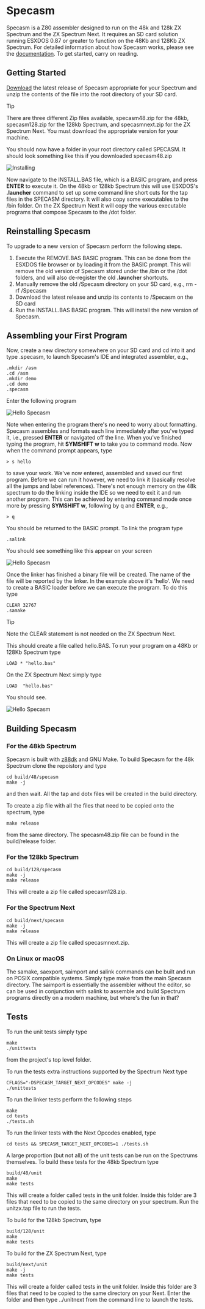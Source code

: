 # Specasm

Specasm is a Z80 assembler designed to run on the 48k and 128k ZX Spectrum and the ZX Spectrum Next.  It requires an SD card solution running ESXDOS 0.87 or greater to function on the 48Kb and 128Kb ZX Spectrum.  For detailed information about how Specasm works, please see the [documentation](https://github.com/markdryan/specasm/blob/master/docs/specasm.md).  To get started, carry on reading.

## Getting Started

[Download](https://github.com/markdryan/specasm/releases) the latest release of Specasm appropriate for your Spectrum and unzip the contents of the file into the root directory of your SD card.

> [!TIP]
> There are three different Zip files available, specasm48.zip for the 48kb, specasm128.zip for the 128kb Spectrum, and specasmnext.zip for the ZX Spectrum Next.  You must download the appropriate version for your machine.

You should now have a folder in your root directory called SPECASM.  It should look something like this if you downloaded specasm48.zip

![Installing](/docs/install.png)

Now navigate to the INSTALL.BAS file, which is a BASIC program, and press **ENTER** to execute it.  On the 48kb or 128kb Spectrum this will use ESXDOS's **.launcher** command to set up some command line short cuts for the tap files in the SPECASM directory.  It will also copy some executables to the /bin folder.  On the ZX Spectrum Next it will copy the various executable programs that compose Specasm to the /dot folder.

## Reinstalling Specasm

To upgrade to a new version of Specasm perform the following steps.

1. Execute the REMOVE.BAS BASIC program.  This can be done from the ESXDOS file browser or by loading it from the BASIC prompt.  This will remove the old version of Specasm stored under the /bin or the /dot folders, and will also de-register the old **.launcher** shortcuts.
2. Manually remove the old /Specasm directory on your SD card, e.g., rm -rf /Specasm
3. Download the latest release and unzip its contents to /Specasm on the SD card
4. Run the INSTALL.BAS BASIC program.  This will install the new version of Specasm.

## Assembling your First Program

Now, create a new directory somewhere on your SD card and cd into it and type .specasm, to launch Specasm's IDE and integrated assembler, e.g.,


```
.mkdir /asm
.cd /asm
.mkdir demo
.cd demo
.specasm
```

Enter the following program

![Hello Specasm](/docs/specasm.png)

Note when entering the program there's no need to worry about formatting.  Specasm assembles and formats each line immediately after you've typed it, i.e., pressed **ENTER** or navigated off the line.  When you've finished typing the program, hit **SYMSHIFT w** to take you to command mode.  Now when the command prompt appears, type

```
> s hello
```

to save your work.  We've now entered, assembled and saved our first program.  Before we can run it however, we need to link it (basically resolve all the jumps and label references).  There's not enough memory on the 48k spectrum to do the linking inside the IDE so we need to exit it and run another program.  This can be achieved by entering command mode once more by pressing **SYMSHIFT w**, following by q and **ENTER**, e.g.,

```
> q
```

You should be returned to the BASIC prompt.  To link the program type

```
.salink
```

You should see something like this appear on your screen

![Hello Specasm](/docs/salink.png)

Once the linker has finished a binary file will be created.  The name of the file will be reported by the linker.  In the example above it's 'hello'.  We need to create a BASIC loader before we can execute the program.  To do this type

```
CLEAR 32767
.samake
```

> [!TIP]
> Note the CLEAR statement is not needed on the ZX Spectrum Next.

This should create a file called hello.BAS.  To run your program on a 48Kb or 128Kb Spectrum type

```
LOAD * "hello.bas"
```

On the ZX Spectrum Next simply type

```
LOAD  "hello.bas"
```

You should see.

![Hello Specasm](/docs/hello.png)

## Building Specasm

### For the 48kb Spectrum

Specasm is built with [z88dk](https://github.com/z88dk/z88dk) and GNU Make.  To build Specasm for the 48k Spectrum clone the repoistory and type

```
cd build/48/specasm
make -j
```

and then wait.   All the tap and dotx files will be created in the build directory.

To create a zip file with all the files that need to be copied onto the spectrum, type

```
make release
```

from the same directory.  The specasm48.zip file can be found in the build/release folder.

### For the 128kb Spectrum

```
cd build/128/specasm
make -j
make release
```

This will create a zip file called specasm128.zip.

### For the Spectrum Next

```
cd build/next/specasm
make -j
make release
```

This will create a zip file called specasmnext.zip.

### On Linux or macOS

The samake, saexport, saimport and salink commands can be built and run on POSIX compatible systems.  Simply type make from the main Specasm directory.  The saimport is essentially the assembler without the editor, so can be used in conjunction with salink to assemble and build Spectrum programs directly on a modern machine, but where's the fun in that?

## Tests

To run the unit tests simply type

```
make
./unittests
```

from the project's top level folder.

To run the tests extra instructions supported by the Spectrum Next type

```
CFLAGS="-DSPECASM_TARGET_NEXT_OPCODES" make -j
./unittests
```

To run the linker tests perform the following steps

```
make
cd tests
./tests.sh
```

To run the linker tests with the Next Opcodes enabled, type

```
cd tests && SPECASM_TARGET_NEXT_OPCODES=1 ./tests.sh
```

A large proportion (but not all) of the unit tests can be run on the Spectrums themselves.  To build these tests for the 48kb Spectrum type

```
build/48/unit
make
make tests
```

This will create a folder called tests in the unit folder.  Inside this folder are 3 files that need to be copied to the same directory on your spectrum.  Run the unitzx.tap file to run the tests.

To build for the 128kb Spectrum, type

```
build/128/unit
make
make tests
```

To build for the ZX Spectrum Next, type

```
build/next/unit
make -j
make tests
```

This will create a folder called tests in the unit folder.  Inside this folder are 3 files that need to be copied to the same directory on your Next.  Enter the folder and then type ../unitnext from the command line to launch the tests.